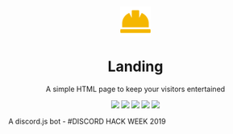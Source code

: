 <p align="center"><a href="#"><img src="./build.png" alt="Hat" height="60"/></a></p>
<h1 align="center">Landing</h1>
<p align="center">A simple HTML page to keep your visitors entertained</p>
<p align="center">
	<img src="https://img.shields.io/github/repo-size/EncryptEx/landing"/>
	<img src="https://img.shields.io/github/languages/top/EncryptEx/landing"/>
	<img src="https://img.shields.io/github/last-commit/EncryptEx/landing?color=red"/>
	<img src="https://img.shields.io/badge/License-MIT-green"/>
	<img src="https://img.shields.io/discord/729442309145493597"/>

A discord.js bot - #DISCORD HACK WEEK 2019
